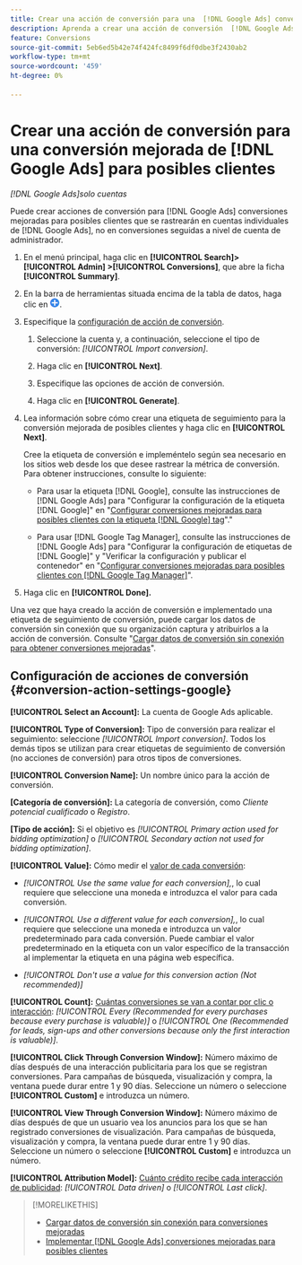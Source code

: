 ```yaml
---
title: Crear una acción de conversión para una  [!DNL Google Ads] conversión mejorada para posibles clientes
description: Aprenda a crear una acción de conversión  [!DNL Google Ads] para una conversión mejorada para posibles clientes.
feature: Conversions
source-git-commit: 5eb6ed5b42e74f424fc8499f6df0dbe3f2430ab2
workflow-type: tm+mt
source-wordcount: '459'
ht-degree: 0%

---
```


# Crear una acción de conversión para una conversión mejorada de [!DNL Google Ads] para posibles clientes

*[!DNL Google Ads]solo cuentas*

Puede crear acciones de conversión para [!DNL Google Ads] conversiones mejoradas para posibles clientes que se rastrearán en cuentas individuales de [!DNL Google Ads], no en conversiones seguidas a nivel de cuenta de administrador.

1. En el menú principal, haga clic en **[!UICONTROL Search]> [!UICONTROL Admin] >[!UICONTROL Conversions]**, que abre la ficha **[!UICONTROL Summary]**.

1. En la barra de herramientas situada encima de la tabla de datos, haga clic en ![Crear](/help/search-social-commerce/assets/add.png "Crear").

1. Especifique la [configuración de acción de conversión](#conversion-action-settings-google).

   1. Seleccione la cuenta y, a continuación, seleccione el tipo de conversión: *[!UICONTROL Import conversion]*.

   1. Haga clic en **[!UICONTROL Next]**.

   1. Especifique las opciones de acción de conversión.

   1. Haga clic en **[!UICONTROL Generate]**.

1. Lea información sobre cómo crear una etiqueta de seguimiento para la conversión mejorada de posibles clientes y haga clic en **[!UICONTROL Next]**.

   Cree la etiqueta de conversión e impleméntelo según sea necesario en los sitios web desde los que desee rastrear la métrica de conversión. Para obtener instrucciones, consulte lo siguiente:

   * Para usar la etiqueta [!DNL Google], consulte las instrucciones de [!DNL Google Ads] para &quot;Configurar la configuración de la etiqueta [!DNL Google]&quot; en &quot;[Configurar conversiones mejoradas para posibles clientes con la etiqueta  [!DNL Google] tag](https://support.google.com/google-ads/answer/11347292)&quot;.&quot;

   * Para usar [!DNL Google Tag Manager], consulte las instrucciones de [!DNL Google Ads] para &quot;Configurar la configuración de etiquetas de [!DNL Google]&quot; y &quot;Verificar la configuración y publicar el contenedor&quot; en &quot;[Configurar conversiones mejoradas para posibles clientes con [!DNL Google Tag Manager]](https://support.google.com/google-ads/answer/11021502?#configure)&quot;.

1. Haga clic en **[!UICONTROL Done].**

Una vez que haya creado la acción de conversión e implementado una etiqueta de seguimiento de conversión, puede cargar los datos de conversión sin conexión que su organización captura y atribuirlos a la acción de conversión. Consulte &quot;[Cargar datos de conversión sin conexión para obtener conversiones mejoradas](/help/search-social-commerce/admin/conversion-metrics/upload-data-offline-conversions.md)&quot;.

## Configuración de acciones de conversión {#conversion-action-settings-google}

**[!UICONTROL Select an Account]:** La cuenta de Google Ads aplicable.

**[!UICONTROL Type of Conversion]:** Tipo de conversión para realizar el seguimiento: seleccione *[!UICONTROL Import conversion]*. Todos los demás tipos se utilizan para crear etiquetas de seguimiento de conversión (no acciones de conversión) para otros tipos de conversiones.

**[!UICONTROL Conversion Name]:** Un nombre único para la acción de conversión.

**\[Categoría de conversión\]:** La categoría de conversión, como *Cliente potencial cualificado* o *Registro*.

**\[Tipo de acción\]:** Si el objetivo es *[!UICONTROL Primary action used for bidding optimization]* o *[!UICONTROL Secondary action not used for bidding optimization]*.

**[!UICONTROL Value]:** Cómo medir el [valor de cada conversión](https://support.google.com/google-ads/answer/13064207):

* *[!UICONTROL Use the same value for each conversion],*, lo cual requiere que seleccione una moneda e introduzca el valor para cada conversión.

* *[!UICONTROL Use a different value for each conversion],*, lo cual requiere que seleccione una moneda e introduzca un valor predeterminado para cada conversión. Puede cambiar el valor predeterminado en la etiqueta con un valor específico de la transacción al implementar la etiqueta en una página web específica.

* *[!UICONTROL Don't use a value for this conversion action (Not recommended)]*

**[!UICONTROL Count]:** [Cuántas conversiones se van a contar por clic o interacción](https://support.google.com/google-ads/answer/3438531): *[!UICONTROL Every (Recommended for every purchases because every purchase is valuable)]* o *[!UICONTROL One (Recommended for leads, sign-ups and other conversions because only the first interaction is valuable)]*.

**[!UICONTROL Click Through Conversion Window]:** Número máximo de días después de una interacción publicitaria para los que se registran conversiones. Para campañas de búsqueda, visualización y compra, la ventana puede durar entre 1 y 90 días. Seleccione un número o seleccione **[!UICONTROL Custom]** e introduzca un número.

**[!UICONTROL View Through Conversion Window]:** Número máximo de días después de que un usuario vea los anuncios para los que se han registrado conversiones de visualización. Para campañas de búsqueda, visualización y compra, la ventana puede durar entre 1 y 90 días. Seleccione un número o seleccione **[!UICONTROL Custom]** e introduzca un número.

**[!UICONTROL Attribution Model]:** [Cuánto crédito recibe cada interacción de publicidad](https://support.google.com/google-ads/answer/6259715?sjid=8211249329930775138): *[!UICONTROL Data driven]* o *[!UICONTROL Last click]*.

>[!MORELIKETHIS]
>
>* [Cargar datos de conversión sin conexión para conversiones mejoradas](/help/search-social-commerce/admin/conversion-metrics/upload-data-offline-conversions.md)
>* [Implementar [!DNL Google Ads] conversiones mejoradas para posibles clientes](/help/search-social-commerce/campaign-management/special-workflows/google-enhanced-conversions-leads.md)
